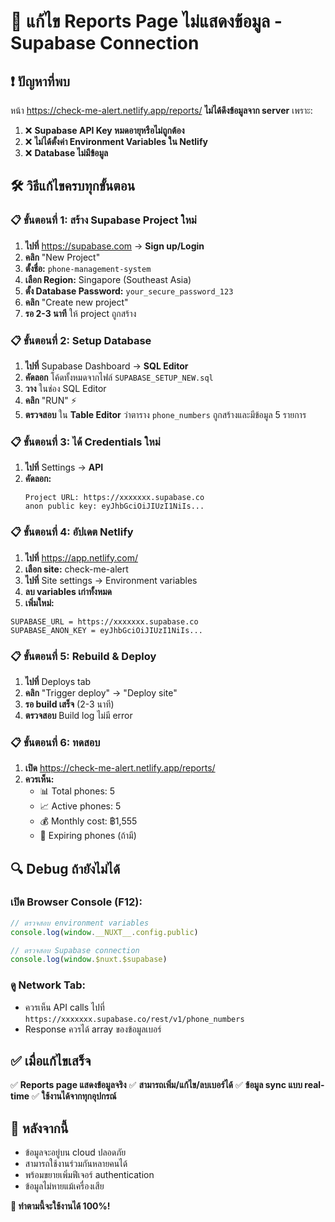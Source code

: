 # 🚨 แก้ไข Reports Page ไม่แสดงข้อมูล - Supabase Connection

## ❗ ปัญหาที่พบ

หน้า https://check-me-alert.netlify.app/reports/ **ไม่ได้ดึงข้อมูลจาก server** เพราะ:

1. ❌ **Supabase API Key หมดอายุหรือไม่ถูกต้อง**
2. ❌ **ไม่ได้ตั้งค่า Environment Variables ใน Netlify**
3. ❌ **Database ไม่มีข้อมูล**

## 🛠️ วิธีแก้ไขครบทุกขั้นตอน

### 📋 **ขั้นตอนที่ 1: สร้าง Supabase Project ใหม่**

1. **ไปที่** https://supabase.com → **Sign up/Login**
2. **คลิก** "New Project"
3. **ตั้งชื่อ:** `phone-management-system`
4. **เลือก Region:** Singapore (Southeast Asia)
5. **ตั้ง Database Password:** `your_secure_password_123`
6. **คลิก** "Create new project"
7. **รอ 2-3 นาที** ให้ project ถูกสร้าง

### 📋 **ขั้นตอนที่ 2: Setup Database**

1. **ไปที่** Supabase Dashboard → **SQL Editor**
2. **คัดลอก** โค้ดทั้งหมดจากไฟล์ `SUPABASE_SETUP_NEW.sql`
3. **วาง** ในช่อง SQL Editor
4. **คลิก** "RUN" ⚡
5. **ตรวจสอบ** ใน **Table Editor** ว่าตาราง `phone_numbers` ถูกสร้างและมีข้อมูล 5 รายการ

### 📋 **ขั้นตอนที่ 3: ได้ Credentials ใหม่**

1. **ไปที่** Settings → **API**
2. **คัดลอก:**
   ```
   Project URL: https://xxxxxxx.supabase.co
   anon public key: eyJhbGciOiJIUzI1NiIs...
   ```

### 📋 **ขั้นตอนที่ 4: อัปเดต Netlify**

1. **ไปที่** https://app.netlify.com/
2. **เลือก site:** check-me-alert
3. **ไปที่** Site settings → Environment variables
4. **ลบ variables เก่าทั้งหมด**
5. **เพิ่มใหม่:**

```
SUPABASE_URL = https://xxxxxxx.supabase.co
SUPABASE_ANON_KEY = eyJhbGciOiJIUzI1NiIs...
```

### 📋 **ขั้นตอนที่ 5: Rebuild & Deploy**

1. **ไปที่** Deploys tab
2. **คลิก** "Trigger deploy" → "Deploy site"
3. **รอ build เสร็จ** (2-3 นาที)
4. **ตรวจสอบ** Build log ไม่มี error

### 📋 **ขั้นตอนที่ 6: ทดสอบ**

1. **เปิด** https://check-me-alert.netlify.app/reports/
2. **ควรเห็น:**
   - 📊 Total phones: 5
   - 📈 Active phones: 5
   - 💰 Monthly cost: ฿1,555
   - 🚨 Expiring phones (ถ้ามี)

## 🔍 Debug ถ้ายังไม่ได้

### เปิด Browser Console (F12):
```javascript
// ตรวจสอบ environment variables
console.log(window.__NUXT__.config.public)

// ตรวจสอบ Supabase connection
console.log(window.$nuxt.$supabase)
```

### ดู Network Tab:
- ควรเห็น API calls ไปที่ `https://xxxxxxx.supabase.co/rest/v1/phone_numbers`
- Response ควรได้ array ของข้อมูลเบอร์

## ✅ เมื่อแก้ไขเสร็จ

✅ **Reports page แสดงข้อมูลจริง**
✅ **สามารถเพิ่ม/แก้ไข/ลบเบอร์ได้**
✅ **ข้อมูล sync แบบ real-time**
✅ **ใช้งานได้จากทุกอุปกรณ์**

## 🚀 หลังจากนี้

- ข้อมูลจะอยู่บน cloud ปลอดภัย
- สามารถใช้งานร่วมกันหลายคนได้
- พร้อมขยายเพิ่มฟีเจอร์ authentication
- ข้อมูลไม่หายแม้เครื่องเสีย

**🎯 ทำตามนี้จะใช้งานได้ 100%!**